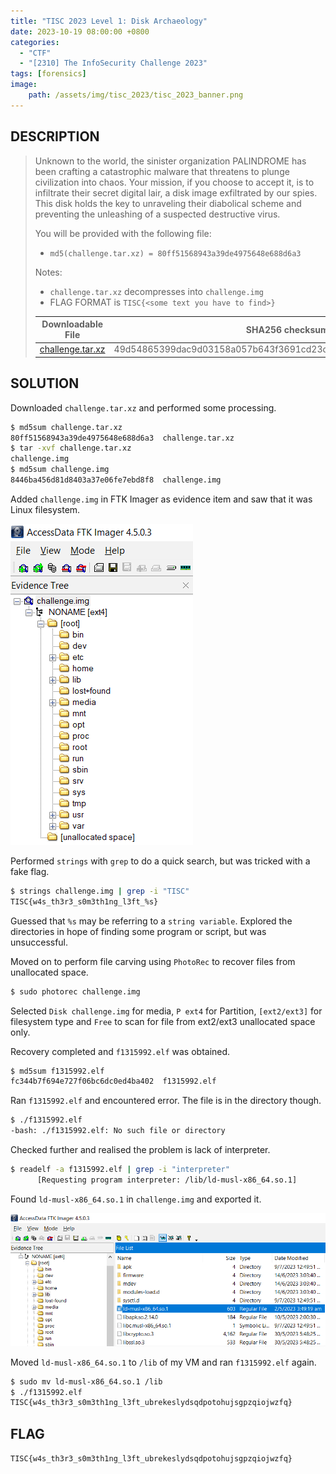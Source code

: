 ```yaml
---
title: "TISC 2023 Level 1: Disk Archaeology"
date: 2023-10-19 08:00:00 +0800
categories:
  - "CTF"
  - "[2310] The InfoSecurity Challenge 2023"
tags: [forensics]
image:
    path: /assets/img/tisc_2023/tisc_2023_banner.png
---
```

## DESCRIPTION
>Unknown to the world, the sinister organization PALINDROME has been crafting a catastrophic malware that threatens to plunge civilization into chaos. Your mission, if you choose to accept it, is to infiltrate their secret digital lair, a disk image exfiltrated by our spies. This disk holds the key to unraveling their diabolical scheme and preventing the unleashing of a suspected destructive virus.
>
>You will be provided with the following file:
>- `md5(challenge.tar.xz) = 80ff51568943a39de4975648e688d6a3`
>
>Notes:
>- `challenge.tar.xz` decompresses into `challenge.img`
>- FLAG FORMAT is `TISC{<some text you have to find>}`
>
>| Downloadable File | SHA256 checksum |
>| --- | --- |
>| [challenge.tar.xz](/assets/img/tisc_2023/level_1/challenge.tar.xz) | 49d54865399dac9d03158a057b643f3691cd23d430d869714aff5c9b34e01aa2 |

## SOLUTION

Downloaded `challenge.tar.xz` and performed some processing.

```bash
$ md5sum challenge.tar.xz
80ff51568943a39de4975648e688d6a3  challenge.tar.xz
$ tar -xvf challenge.tar.xz
challenge.img
$ md5sum challenge.img
8446ba456d81d8403a37e06fe7ebd8f8  challenge.img
```

Added `challenge.img` in FTK Imager as evidence item and saw that it was Linux filesystem.

![image](/assets/img/tisc_2023/level_1/adf11c8412d89236575840380ca0bb4eea58bee40104d448f70e7feed5e58d35.png)  

Performed `strings` with `grep` to do a quick search, but was tricked with a fake flag.

```bash
$ strings challenge.img | grep -i "TISC"
TISC{w4s_th3r3_s0m3th1ng_l3ft_%s}
```

Guessed that `%s` may be referring to a `string variable`. Explored the directories in hope of finding some program or script, but was unsuccessful.

Moved on to perform file carving using `PhotoRec` to recover files from unallocated space.

```bash
$ sudo photorec challenge.img
```

Selected `Disk challenge.img` for media, `P ext4` for Partition, `[ext2/ext3]` for filesystem type and `Free` to scan for file from ext2/ext3 unallocated space only.

Recovery completed and `f1315992.elf` was obtained.

```bash
$ md5sum f1315992.elf
fc344b7f694e727f06bc6dc0ed4ba402  f1315992.elf
```

Ran `f1315992.elf` and encountered error. The file is in the directory though.

```bash
$ ./f1315992.elf
-bash: ./f1315992.elf: No such file or directory
```

Checked further and realised the problem is lack of interpreter.

```bash
$ readelf -a f1315992.elf | grep -i "interpreter"
      [Requesting program interpreter: /lib/ld-musl-x86_64.so.1]
```

Found `ld-musl-x86_64.so.1` in `challenge.img` and exported it.

![image](/assets/img/tisc_2023/level_1/c03d66b9a8e1ac1313db1c3cefc3cb91ca9039e8e26199a5464ce77c25d073ef.png)  

Moved `ld-musl-x86_64.so.1` to `/lib` of my VM and ran `f1315992.elf` again.

```bash
$ sudo mv ld-musl-x86_64.so.1 /lib
$ ./f1315992.elf
TISC{w4s_th3r3_s0m3th1ng_l3ft_ubrekeslydsqdpotohujsgpzqiojwzfq}
```

## FLAG
`TISC{w4s_th3r3_s0m3th1ng_l3ft_ubrekeslydsqdpotohujsgpzqiojwzfq}`